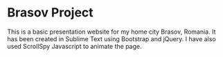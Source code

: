 # Brasov Project

This is a basic presentation website for my home city Brasov, Romania.
It has been created in Sublime Text using Bootstrap and jQuery.
I have also used ScrollSpy Javascript to animate the page.

